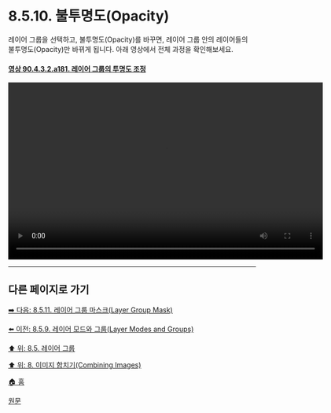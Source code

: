 # 8.5.10. 불투명도(Opacity)
레이어 그룹을 선택하고, 불투명도(Opacity)를 바꾸면, 레이어 그룹 안의 레이어들의 불투명도(Opacity)만 바뀌게 됩니다. 아래 영상에서 전체 과정을 확인해보세요.

<a id="90-04-03-02-a181"></a>

#### [영상 90.4.3.2.a181. 레이어 그룹의 투명도 조정](./90-04-0003-002-layer_group.md#90-04-03-02-a181)
<video controls="controls" width="640" height="360" src="https://github.com/wonder13662/gimp/assets/15767104/c8d60f7b-bd91-4b75-94b9-1df9364e79ce"></video>

***

## 다른 페이지로 가기
[➡️ 다음: 8.5.11. 레이어 그룹 마스크(Layer Group Mask)](./08-05-11-layer_mask.md)

[⬅️ 이전: 8.5.9. 레이어 모드와 그룹(Layer Modes and Groups)](./08-05-09-layer_modes_n_groups.md)

[⬆️ 위: 8.5. 레이어 그룹](./08-05-00-layer-groups.md)

[⬆️ 위: 8. 이미지 합치기(Combining Images)](./08-00-combining-images.md)

[🏠 홈](./00-home.md)

[원문](https://docs.gimp.org/2.10/ko/gimp-layer-groups.html)
